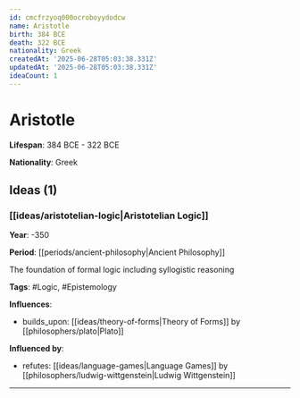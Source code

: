 ```yaml
---
id: cmcfrzyoq000ocroboyydodcw
name: Aristotle
birth: 384 BCE
death: 322 BCE
nationality: Greek
createdAt: '2025-06-28T05:03:38.331Z'
updatedAt: '2025-06-28T05:03:38.331Z'
ideaCount: 1
---
```

# Aristotle

**Lifespan**: 384 BCE - 322 BCE

**Nationality**: Greek

## Ideas (1)

### [[ideas/aristotelian-logic|Aristotelian Logic]]

**Year**: -350

**Period**: [[periods/ancient-philosophy|Ancient Philosophy]]

The foundation of formal logic including syllogistic reasoning

**Tags**: #Logic, #Epistemology

**Influences**:
- builds_upon: [[ideas/theory-of-forms|Theory of Forms]] by [[philosophers/plato|Plato]]

**Influenced by**:
- refutes: [[ideas/language-games|Language Games]] by [[philosophers/ludwig-wittgenstein|Ludwig Wittgenstein]]

---

